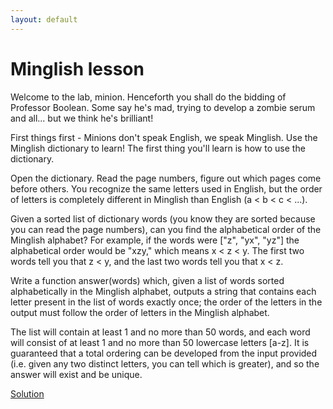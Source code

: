```yaml
---
layout: default
---
```

Minglish lesson
===============

Welcome to the lab, minion. Henceforth you shall do the bidding of Professor
Boolean. Some say he's mad, trying to develop a zombie serum  and all... but
we think he's brilliant!

First things first - Minions don't speak English, we speak Minglish. Use the
Minglish dictionary to learn! The first thing you'll  learn is how to use the
dictionary.

Open the dictionary. Read the page numbers, figure out which pages come before
others. You recognize the same letters used in English, but  the order of
letters is completely different in Minglish than English (a < b < c < ...).

Given a sorted list of dictionary words (you know they are sorted because you
can read the page numbers), can you find the alphabetical order  of the
Minglish alphabet? For example, if the words were ["z", "yx", "yz"] the
alphabetical order would be  "xzy," which means x < z < y. The first two words
tell you that z < y, and the last two words tell you that x < z.

Write a function answer(words) which, given a list of words sorted
alphabetically in the Minglish alphabet, outputs a string that contains  each
letter present in the list of words exactly once; the order of the letters in
the output must follow the order of letters in the  Minglish alphabet.

The list will contain at least 1 and no more than 50 words, and each word will
consist of at least 1 and no more than 50 lowercase letters  [a-z]. It is
guaranteed that a total ordering can be developed from the input provided
(i.e. given any two distinct letters, you can tell  which is greater), and so
the answer will exist and be unique.

[Solution](minglish_lesson-solution.html)

